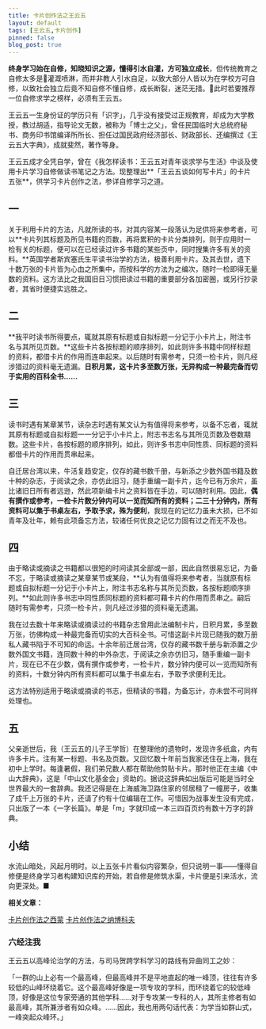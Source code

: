 ```yaml
---
title: 卡片创作法之王云五
layout: default
tags: [王云五,卡片创作]
pinned: false
blog_post: true
---
```


**终身学习始在自修，知晓知识之源，懂得引水自灌，方可独立成长**，但传统教育之自修太多是灌溉喷淋，而并非教人引水自足，以致大部分人皆以为在学校方可自修，以致社会独立后竟不知自修不懂自修，成长断裂，迷茫无措。此时若要推荐一位自修求学之榜样，必须有王云五。

王云五一生身份证的学历只有「识字」，几乎没有接受过正规教育，却成为大学教授，教过胡适，指导论文无数，被称为「博士之父」，曾任民国临时大总统府秘书、商务印书馆编译所所长、担任过国民政府经济部长、财政部长、还编撰过《王云五大字典》，成就斐然，著作等身。

王云五成才全凭自学，曾在《我怎样读书：王云五对青年谈求学与生活》中谈及使用卡片学习自修做读书笔记之方法。现整理出**「王云五谈如何写卡片」的卡片五张**，供学习卡片创作之法，参详自修学习之道。

## 一

关于利用卡片的方法，凡就所读的书，对其内容某一段落认为足供将来参考者，可以**卡片列其标题及所见书籍的页数，再将累积的卡片分类排列，则于应用时一检有关的标题，便可以在已经读过许多书籍的某些页中，同时搜集许多有关的资料。**英国学者斯宾塞氏生平读书治学的方法，极善利用卡片。及其去世，遗下十数万张的卡片皆为心血之所集中，而按科学的方法为之编次，随时一检即得无量数的资料。这方法比之我国旧日习惯把读过书籍的重要部分各加密圈，或另行抄录者，其省时便捷实远胜之。

## 二

**我平时读书所得要点，辄就其原有标题或自拟标题一分记于小卡片上，附注书名与其所见页数。**这些卡片各按标题的顺序排列，如此则许多书籍中同样标题的资料，都借卡片的作用而连串起来。以后随时有需参考，只须一检卡片，则凡经涉猎过的资料毫无遗漏。**日积月累，这卡片多至数万张，无异构成一种最完备而切于实用的百科全书……**

## 三

读书时遇有某章某节，读杂志时遇有某文认为有值得将来参考，以备不忘者，辄就其原有标题或自拟标题一一分记于小卡片上，附志书志名与其所见页数及卷数期数。这些卡片，各按标题的顺序排列，如此，则许多书志中同性质、同标题的资料都借卡片的作用而贯串起来。

自迁居台湾以来，牛活复趋安定，仅存的藏书数千册，与新添之少数外国书籍及数十种的杂志，于阅读之余，亦仿此旧习，随手重编一副卡片，迄今已有万余片，虽比诸旧日所有者远逊，然此项新编卡片之资料皆在手边，可以随时利用。因此，**偶有撰作或参考，一检卡片数分钟内可以一览而知所有的资料；二三十分钟内，所有资料可以集于书桌左右，予取予求，殊为便利**，我现在的记忆力虽未大损，已不如青年及壮年，赖有此项备忘方法，较诸任何优良之记忆力固有过之而无不及也。

## 四

由于略读或摘读之书籍都以很短的时间读其全部或一部，因此自然很易忘记，为备不忘，于略读或摘读之某章某节或某段，**认为有值得将来参考者，当就原有标题或自拟标题一分记于小卡片上，附注书志名称与其所见页数，各按标题顺序排列。**如此则许多书志中同性质同标题的资料都可藉卡片的作用而贯串之。嗣后随时有需参考，只须一检卡片，则凡经过涉猎的资料毫无遗漏。

我在过去数十年来略读或摘读过的书籍杂志曾用此法编制卡片，日积月累，多至数万张，彷佛构成一种最完备而切实的大百科全书。可惜这副卡片现已随我的数万册私人藏书陷于不可知的命运。十余年前迁居台湾，仅存的藏书数千册与新添置之少数外国文书籍，连同数十种的中外杂志，于阅读之余亦仿旧习，随手重编一副卡片，现在已不在少数，偶有撰作或参考，一检卡片，数分钟内便可以一览而知所有的资料，十数分钟内所有资料都可以集于书桌左右，予取予求便利无比。

这方法特别适用于略读或摘读的书志，但精读的书籍，为备忘计，亦未尝不可同样处理也。

## 五

父亲逝世后，我（王云五的儿子王学哲）在整理他的遗物时，发现许多纸盒，内有许多卡片。注有某一标题、书名及页数。又回忆数十年前当我家还住在上海，我在初中上学时。每逢暑假，我们弟兄数人都在帮助他剪贴卡片。那时他正在主编《中山大辞典》，这是「中山文化基金会」资助的。据说这辞典如出版后可能是当时全世界最大的一套辞典。我还记得是在上海威海卫路住家的邻居租了一幢房子，收集了成千上万张的卡片，还请了约有十位编辑在工作。可惜因为战事发生没有完成，只出版了一本《一字长篇》。单是「m」字就印成一本三四百页约有数十万字的辞典。


## 小结

水流山暗处，风起月明时。以上五张卡片看似内容繁杂，但只说明一事——懂得自修便是终身学习者构建知识库的开始，若自修是修筑水渠，卡片便是引来活水，流向更深处。■

**相关文章：**

[卡片创作法之西蒙](https://mp.weixin.qq.com/s?__biz=MzA4MTQ0NDQxNg==&mid=2650639213&idx=1&sn=aaacd51149adb15d9e567ee472f4cef3&chksm=879dc042b0ea4954c8db1d82a5bc6770acc00d476d24a14074eaf5d2268ddb9dba8197e286d1#rd)
 [卡片创作法之纳博科夫](https://mp.weixin.qq.com/s?__biz=MzA4MTQ0NDQxNg==&mid=2650639168&idx=1&sn=a612b22c336488479b91505978feab40&chksm=879dc06fb0ea497984d5760371bd8e5c0e6b050a8237c7859f48bdc72141650eab719eb6e7f5#rd)


### 六经注我

王云五以高峰论治学的方法，与司马贺跨学科学习的路线有异曲同工之妙：

「一群的山上必有一个最高峰，但最高峰并不是平地直起的唯一峰顶，往往有许多较低的山峰环绕着它。这个最高峰好像是一项专攻的学科，而环绕着它的较低峰顶，好像是这位专家旁通的其他学科……对于专攻某一专科的人，其所主修者有如最高峰，其所兼涉者有如众峰。……因此，我也用两句话代表：为学当如群山式，一峰突起众峰环。」





